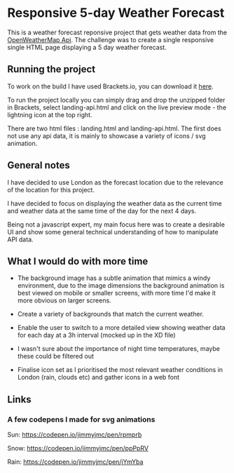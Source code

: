 # Responsive 5-day Weather Forecast

This is a weather forecast reponsive project that gets weather data from the [OpenWeatherMap Api](https://openweathermap.org/forecast5). The challenge was to create a single responsive single HTML page displaying a 5 day weather forecast.

## Running the project

To work on the build I have used Brackets.io, you can download it [here](http://brackets.io/).

To run the project locally you can simply drag and drop the unzipped folder in Brackets, select landing-api.html and click on the live preview mode - the lightning icon at the top right.

There are two html files : landing.html and landing-api.html. The first does not use any api data, it is mainly to showcase a variety of icons / svg animation.

## General notes

I have decided to use London as the forecast location due to the relevance of the location for this project.

I have decided to focus on displaying the weather data as the current time and weather data at the same time of the day for the next 4 days. 

Being not a javascript expert, my main focus here was to create a desirable UI and show some general technical understanding of how to manipulate API data.

## What I would do with more time

* The background image has a subtle animation that mimics a windy environment, due to the image dimensions the background animation is best viewed on mobile or smaller screens, with more time I'd make it more obvious on larger screens.

* Create a variety of  backgrounds that match the current weather.

* Enable the user to switch to a more detailed view showing weather data for each day at a 3h interval (mocked up in the XD file)

* I wasn't sure about the importance of night time temperatures, maybe these could be filtered out

* Finalise icon set as I prioritised the most relevant weather conditions in London (rain, clouds etc) and gather icons in a web font

## Links

### A few codepens I made for svg animations

Sun:
https://codepen.io/jimmyjmc/pen/rpmprb

Snow:
https://codepen.io/jimmyjmc/pen/ppPpRV

Rain:
https://codepen.io/jimmyjmc/pen/jYmYba
